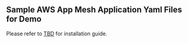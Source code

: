 ## Sample AWS App Mesh Application Yaml Files for Demo
Please refer to [TBD](tbd.html) for installation guide.